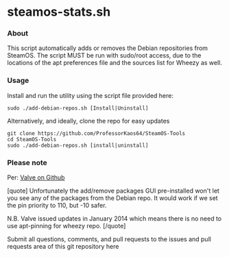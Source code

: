 # steamos-stats.sh

### About
This script automatically adds or removes the Debian repositories from SteamOS.
The script MUST be run with sudo/root access, due to the locations of the apt
preferences file and the sources list for Wheezy as well. 
 
### Usage

Install and run the utility using the script file provided here:
```
sudo ./add-debian-repos.sh [Install|Uninstall]
```

Alternatively, and ideally, clone the repo for easy updates
```
git clone https://github.com/ProfessorKaos64/SteamOS-Tools
cd SteamOS-Tools
sudo ./add-debian-repos.sh [install|uninstall]
```

### Please note

Per: [Valve on Github](https://github.com/ValveSoftware/SteamOS/wiki/Installing-Applications-From-The-Wheezy-Repo-In-SteamOS)

[quote]
Unfortunately the add/remove packages GUI pre-installed won't let you see any of the packages from the Debian repo. It would work if we set the pin priority to 110, but -10 safer.

N.B. Valve issued updates in January 2014 which means there is no need to use apt-pinning for wheezy repo. 
[/quote]

Submit all questions, comments, and pull requests to the issues and pull requests area of this git repository here

